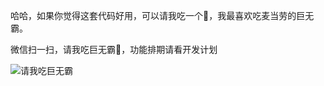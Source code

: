 哈哈，如果你觉得这套代码好用，可以请我吃一个🍔，我最喜欢吃麦当劳的巨无霸。

微信扫一扫，请我吃巨无霸🍔，功能排期请看开发计划

![请我吃巨无霸](https://raw.githubusercontent.com/ssrpanel/ssrpanel/723d6f9d35d10db7c57dab962c972035099a733f/public/assets/images/donate.jpeg)

